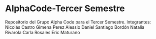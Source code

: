 # AlphaCode-Tercer Semestre
Repositorio del Grupo Alpha Code para el Tercer Semestre.
Integrantes:
Nicolás Castro
Gimena Perez
Alessio Daniel
Santiago Bordón
Natalia Rivarola
Carla Rosales
Eric Maturano
